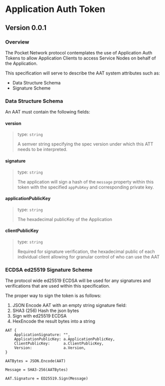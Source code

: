 # Application Auth Token
## Version 0.0.1

### Overview
The Pocket Network protocol contemplates the use of Application Auth Tokens to allow Application Clients to access Service Nodes on behalf of the Application.

This specification will serve to describe the AAT system attributes such as:

- Data Structure Schema
- Signature Scheme

### Data Structure Schema
An AAT must contain the following fields:

#### version
> type: `string`
>
> A semver string specifying the spec version under which this ATT needs to be interpreted.

#### signature
> type: `string`
>
> The application will sign a hash of the `message` property within this token with the specified `appPubKey` and corresponding private key.

#### applicationPublicKey
> type: `string`
>
> The hexadecimal publicKey of the Application

#### clientPublicKey
> type: `string`
>
> Required for signature verification, the hexadecimal public of each individual client allowing for granular control of who can use the AAT

### ECDSA ed25519 Signature Scheme
The protocol wide ed25519 ECDSA will be used for any signatures and verifications that are used within this specification.

The proper way to sign the token is as follows:

1) JSON Encode AAT with an empty string signature field:
2) SHA3 (256) Hash the json bytes
3) Sign with ed25519 ECDSA
3) HexEncode the result bytes into a string

````
AAT {
	ApplicationSignature: "",
	ApplicationPublicKey: a.ApplicationPublicKey,
	ClientPublicKey:      a.ClientPublicKey,
	Version:              a.Version,
}

````

`AATBytes = JSON.Encode(AAT)`

`Message = SHA3-256(AATBytes)`

`AAT.Signature = ED25519.Sign(Message)`
